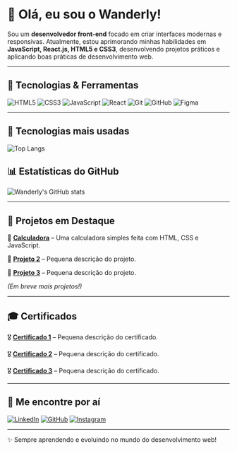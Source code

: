# 👋 Olá, eu sou o Wanderly!

Sou um **desenvolvedor front-end** focado em criar interfaces modernas e responsivas. Atualmente, estou aprimorando minhas habilidades em **JavaScript, React.js, HTML5 e CSS3**, desenvolvendo projetos práticos e aplicando boas práticas de desenvolvimento web.

---

## 🚀 Tecnologias & Ferramentas

![HTML5](https://img.shields.io/badge/HTML5-%23E34F26.svg?style=for-the-badge&logo=html5&logoColor=white)
![CSS3](https://img.shields.io/badge/CSS3-%231572B6.svg?style=for-the-badge&logo=css3&logoColor=white)
![JavaScript](https://img.shields.io/badge/JavaScript-%23F7DF1E.svg?style=for-the-badge&logo=javascript&logoColor=black)
![React](https://img.shields.io/badge/React-%2320232a.svg?style=for-the-badge&logo=react&logoColor=%2361DAFB)
![Git](https://img.shields.io/badge/Git-%23F05033.svg?style=for-the-badge&logo=git&logoColor=white)
![GitHub](https://img.shields.io/badge/GitHub-%23121011.svg?style=for-the-badge&logo=github&logoColor=white)
![Figma](https://img.shields.io/badge/Figma-%23F24E1E.svg?style=for-the-badge&logo=figma&logoColor=white)

---
## 🚀 Tecnologias mais usadas  
![Top Langs](https://github-readme-stats.vercel.app/api/top-langs/?username=wanderlywrs&layout=compact&theme=radical)
## 📊 Estatísticas do GitHub  
![Wanderly's GitHub stats](https://github-readme-stats.vercel.app/api?username=wanderlywrs&show_icons=true&theme=radical)

---

## 📌 Projetos em Destaque

🔹 [**Calculadora**](https://wanderlywrs.github.io/calculadora/) – Uma calculadora simples feita com HTML, CSS e JavaScript.

🔹 [**Projeto 2**](#) – Pequena descrição do projeto.

🔹 [**Projeto 3**](#) – Pequena descrição do projeto.

_(Em breve mais projetos!)_

---

## 🎓 Certificados

🎖️ [**Certificado 1**](#) – Pequena descrição do certificado.

🎖️ [**Certificado 2**](#) – Pequena descrição do certificado.

🎖️ [**Certificado 3**](#) – Pequena descrição do certificado.

---

## 🚀 Me encontre por aí  
[![LinkedIn](https://img.shields.io/badge/-LinkedIn-blue?style=for-the-badge&logo=Linkedin&logoColor=white)](https://linkedin.com/in/SEU-LINKEDIN)
[![GitHub](https://img.shields.io/badge/-GitHub-black?style=for-the-badge&logo=GitHub&logoColor=white)](https://github.com/wanderlywrs)
[![Instagram](https://img.shields.io/badge/-Instagram-E4405F?style=for-the-badge&logo=instagram&logoColor=white)](https://instagram.com/SEU-INSTAGRAM)

---

✨ Sempre aprendendo e evoluindo no mundo do desenvolvimento web!

